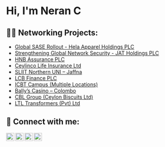 <h1>Hi, I'm Neran C </h1>

<h2>👨‍💻 Networking Projects:</h2>

- [Global SASE Rollout - Hela Apparel Holdings PLC](https://github.com/GunarathnaNCharitha/Global-SASE-Rollout---Hela-Apparel-Holdings-PLC/edit/main/README.md)
- [Strengthening Global Network Security - JAT Holdings PLC](https://github.com/GunarathnaNCharitha/Strengthening-Global-Network-Security---JAT-Holdings-PLC/blob/main/README.md)
- [HNB Assurance PLC](https://github.com/GunarathnaNCharitha/Redesign-of-HNB-Assurance-s-Enterprise-Network)
- [Ceylinco Life Insurance Ltd](https://github.com/GunarathnaNCharitha/Redesign-of-Security-and-LAN-Infrastructure-for-Ceylinco-Life-Insurance-Ltd/edit/main/README.md)
- [SLIIT Northern UNI – Jaffna](https://github.com/GunarathnaNCharitha/SLIIT-Northern-Uni-Campus-Network/blob/main/README.md)
- [LCB Finance PLC](https://github.com/GunarathnaNCharitha/LCB-Finance-SDWAN-Deployment/blob/main/README.md)
- [ICBT Campus (Multiple Locations)]()
- [Bally’s Casino – Colombo]()
- [CBL Group (Ceylon Biscuits Ltd)]()
- [LTL Transformers (Pvt) Ltd]()

<h2> 🤳 Connect with me:</h2>

[<img align="left" alt="JoshMadakor | YouTube" width="22px" src="https://cdn.jsdelivr.net/npm/simple-icons@v3/icons/youtube.svg" />][youtube]
[<img align="left" alt="JoshMadakor | Twitter" width="22px" src="https://cdn.jsdelivr.net/npm/simple-icons@v3/icons/twitter.svg" />][twitter]
[<img align="left" alt="JoshMadakor | LinkedIn" width="22px" src="https://cdn.jsdelivr.net/npm/simple-icons@v3/icons/linkedin.svg" />][linkedin]
[<img align="left" alt="JoshMadakor | Instagram" width="22px" src="https://cdn.jsdelivr.net/npm/simple-icons@v3/icons/instagram.svg" />][instagram]

[twitter]: https://twitter.com/joshmadakor
[youtube]: https://www.youtube.com/c/joshmadakor
[instagram]: https://www.instagram.com/joshmadakor/
[linkedin]: https://linkedin.com/in/joshmadakor

<!--
**joshmadakor1/joshmadakor1** is a ✨ _special_ ✨ repository because its `README.md` (this file) appears on your GitHub profile.

Here are some ideas to get you started:

- 🔭 I’m currently working on ...
- 🌱 I’m currently learning ...
- 👯 I’m looking to collaborate on ...
- 🤔 I’m looking for help with ...
- 💬 Ask me about ...
- 📫 How to reach me: ...
- 😄 Pronouns: ...
- ⚡ Fun fact: ...
-->
